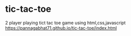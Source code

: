 # tic-tac-toe
2 player playing tict tac toe game using html,css,javascript
https://pannagabhat71.github.io/tic-tac-toe/index.html
